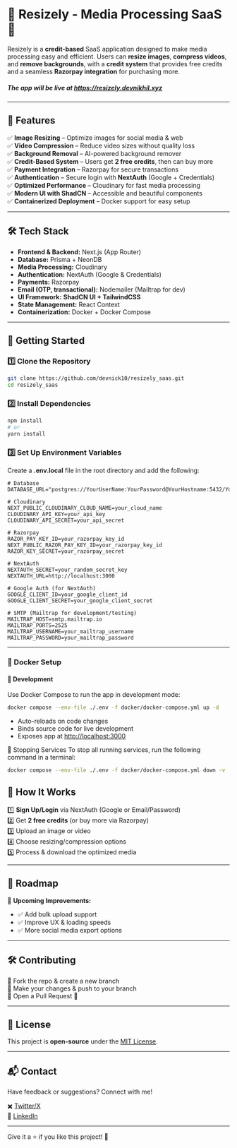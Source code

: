 # 📸 Resizely - Media Processing SaaS 🚀

Resizely is a **credit-based** SaaS application designed to make media processing easy and efficient. Users can **resize images**, **compress videos**, and **remove backgrounds**, with a **credit system** that provides free credits and a seamless **Razorpay integration** for purchasing more.

##### The app will be live at **https://resizely.devnikhil.xyz**  
---

## 🌟 Features  

✅ **Image Resizing** – Optimize images for social media & web  
✅ **Video Compression** – Reduce video sizes without quality loss  
✅ **Background Removal** – AI-powered background remover  
✅ **Credit-Based System** – Users get **2 free credits**, then can buy more  
✅ **Payment Integration** – Razorpay for secure transactions  
✅ **Authentication** – Secure login with **NextAuth** (Google + Credentials)  
✅ **Optimized Performance** – Cloudinary for fast media processing  
✅ **Modern UI with ShadCN** – Accessible and beautiful components  
✅ **Containerized Deployment** – Docker support for easy setup  

---

## 🛠️ Tech Stack  

- **Frontend & Backend:** Next.js (App Router)  
- **Database:** Prisma + NeonDB  
- **Media Processing:** Cloudinary  
- **Authentication:** NextAuth (Google & Credentials)  
- **Payments:** Razorpay  
- **Email (OTP, transactional):** Nodemailer (Mailtrap for dev)  
- **UI Framework:** **ShadCN UI + TailwindCSS**  
- **State Management:** React Context  
- **Containerization:** Docker + Docker Compose  

---

## 🚀 Getting Started  

### 1️⃣ Clone the Repository  

```sh
git clone https://github.com/devnick10/resizely_saas.git
cd resizely_saas
```

### 2️⃣ Install Dependencies  

```sh
npm install
# or
yarn install
```

### 3️⃣ Set Up Environment Variables  

Create a **.env.local** file in the root directory and add the following:  

```env
# Database
DATABASE_URL="postgres://YourUserName:YourPassword@YourHostname:5432/YourDatabaseName"

# Cloudinary
NEXT_PUBLIC_CLOUDINARY_CLOUD_NAME=your_cloud_name
CLOUDINARY_API_KEY=your_api_key
CLOUDINARY_API_SECRET=your_api_secret

# Razorpay
RAZOR_PAY_KEY_ID=your_razorpay_key_id
NEXT_PUBLIC_RAZOR_PAY_KEY_ID=your_razorpay_key_id
RAZOR_KEY_SECRET=your_razorpay_secret

# NextAuth
NEXTAUTH_SECRET=your_random_secret_key
NEXTAUTH_URL=http://localhost:3000

# Google Auth (for NextAuth)
GOOGLE_CLIENT_ID=your_google_client_id
GOOGLE_CLIENT_SECRET=your_google_client_secret

# SMTP (Mailtrap for development/testing)
MAILTRAP_HOST=smtp.mailtrap.io
MAILTRAP_PORTS=2525
MAILTRAP_USERNAME=your_mailtrap_username
MAILTRAP_PASSWORD=your_mailtrap_password
```

---

### 🐳 Docker Setup

#### 🪪 Development

Use Docker Compose to run the app in development mode:

```bash
docker compose --env-file ./.env -f docker/docker-compose.yml up -d
```

- Auto-reloads on code changes  
- Binds source code for live development  
- Exposes app at [http://localhost:3000](http://localhost:3000)

🛑 Stopping Services
To stop all running services, run the following command in a terminal:
```bash
docker compose --env-file ./.env -f docker/docker-compose.yml down -v
```


## 📸 How It Works  

1️⃣ **Sign Up/Login** via NextAuth (Google or Email/Password)  
2️⃣ Get **2 free credits** (or buy more via Razorpay)  
3️⃣ Upload an image or video  
4️⃣ Choose resizing/compression options  
5️⃣ Process & download the optimized media  

---

## 📌 Roadmap  

🚀 **Upcoming Improvements:**  
- ✅ Add bulk upload support  
- ✅ Improve UX & loading speeds  
- ✅ More social media export options  

---

## 🛠 Contributing  

🔹 Fork the repo & create a new branch  
🔹 Make your changes & push to your branch  
🔹 Open a Pull Request 🎉  

---

## 📝 License  

This project is **open-source** under the [MIT License](LICENSE).  

---

## 📬 Contact  

Have feedback or suggestions? Connect with me!  

✖️ [Twitter/X](https://x.com/Nikhil10_02)  
🔗 [LinkedIn](https://www.linkedin.com/in/nikhil-bhoyar-nb1010)  

---

Give it a ⭐ if you like this project! 🚀
